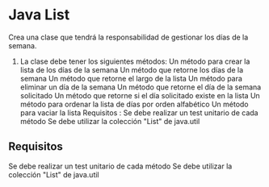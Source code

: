 # Java List

Crea una clase que tendrá la responsabilidad de gestionar los días de la semana.

1. La clase debe tener los siguientes métodos:
Un método para crear la lista de los días de la semana
Un método que retorne los días de la semana
Un método que retorne el largo de la lista
Un método para eliminar un día de la semana
Un método que retorne el día de la semana solicitado
Un método que retorne si el día solicitado existe en la lista
Un método para ordenar la lista de días por orden alfabético
Un método para vaciar la lista
Requisitos :
Se debe realizar un test unitario de cada método
Se debe utilizar la colección "List" de java.util

## Requisitos

Se debe realizar un test unitario de cada método
Se debe utilizar la colección "List" de java.util